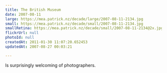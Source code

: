 ```yaml
---
title: The British Museum
date: 2007-08-11
large: https://mea.patrick.nz/decade/large/2007-08-11-2134.jpg
small: https://mea.patrick.nz/decade/small/2007-08-11-2134.jpg
smallRetina: https://mea.patrick.nz/decade/small/2007-08-11-2134@2x.jpg
flickrUrl: null
photoId: null
createdAt: 2011-01-30 11:07:20.652453
updatedAt: 2007-08-27 00:03:21

---
```

Is surprisingly welcoming of photographers.
